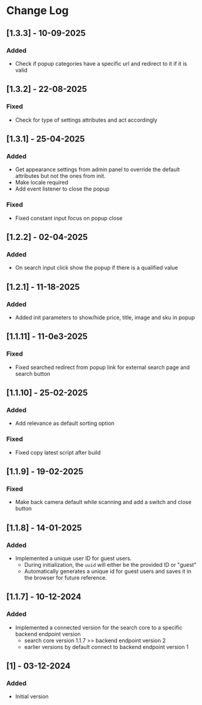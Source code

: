 # Change Log

## [1.3.3] - 10-09-2025
### Added
- Check if popup categories have a specific url and redirect to it if it is valid

## [1.3.2] - 22-08-2025
### Fixed
- Check for type of settings attributes and act accordingly

## [1.3.1] - 25-04-2025
### Added
- Get appearance settings from admin panel to override the default attributes but not the ones from init.
- Make locale required
- Add event listener to close the popup
 ### Fixed
- Fixed constant input focus on popup close

## [1.2.2] - 02-04-2025
### Added
- On search input click show the popup if there is a qualified value

## [1.2.1] - 11-18-2025
### Added
- Added init parameters to show/hide price, title, image and sku in popup

## [1.1.11] - 11-0e3-2025
### Fixed
- Fixed searched redirect from popup link for external search page and search button

## [1.1.10] - 25-02-2025
### Added
- Add relevance as default sorting option
### Fixed
- Fixed copy latest script after build

## [1.1.9] - 19-02-2025
### Fixed
- Make back camera default while scanning and add a switch and close button

## [1.1.8] - 14-01-2025
### Added
- Implemented a unique user ID for guest users.
    - During initialization, the `uuid` will either be the provided ID or "guest"
    - Automatically generates a unique id for guest users and saves it in the browser for future reference.

## [1.1.7] - 10-12-2024
### Added
- Implemented a connected version for the search core to a specific backend endpoint version
    - search core version 1.1.7 >> backend endpoint version 2
    - earlier versions by default connect to backend endpoint version 1

## [1] - 03-12-2024
### Added
- Initial version
